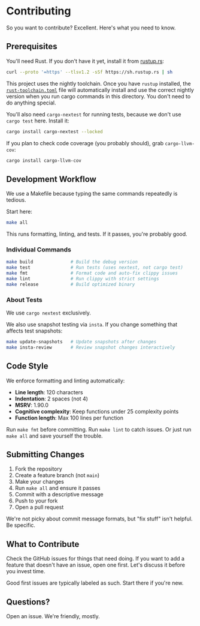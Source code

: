 # Contributing

So you want to contribute? Excellent. Here's what you need to know.

## Prerequisites

You'll need Rust. If you don't have it yet, install it from [rustup.rs](https://rustup.rs/):

```bash
curl --proto '=https' --tlsv1.2 -sSf https://sh.rustup.rs | sh
```

This project uses the nightly toolchain. Once you have `rustup` installed, the [`rust-toolchain.toml`](rust-toolchain.toml) file will automatically install and use the correct nightly version when you run cargo commands in this directory. You don't need to do anything special.

You'll also need `cargo-nextest` for running tests, because we don't use `cargo test` here. Install it:

```bash
cargo install cargo-nextest --locked
```

If you plan to check code coverage (you probably should), grab `cargo-llvm-cov`:

```bash
cargo install cargo-llvm-cov
```

## Development Workflow

We use a Makefile because typing the same commands repeatedly is tedious.

Start here:

```bash
make all
```

This runs formatting, linting, and tests. If it passes, you're probably good.

### Individual Commands

```bash
make build              # Build the debug version
make test               # Run tests (uses nextest, not cargo test)
make fmt                # Format code and auto-fix clippy issues
make lint               # Run clippy with strict settings
make release            # Build optimized binary
```

### About Tests

We use `cargo nextest` exclusively.

We also use snapshot testing via `insta`. If you change something that affects test snapshots:

```bash
make update-snapshots   # Update snapshots after changes
make insta-review       # Review snapshot changes interactively
```

## Code Style

We enforce formatting and linting automatically:

- **Line length**: 120 characters
- **Indentation**: 2 spaces (not 4)
- **MSRV**: 1.90.0
- **Cognitive complexity**: Keep functions under 25 complexity points
- **Function length**: Max 100 lines per function

Run `make fmt` before committing. Run `make lint` to catch issues. Or just run `make all` and save yourself the trouble.

## Submitting Changes

1. Fork the repository
2. Create a feature branch (not `main`)
3. Make your changes
4. Run `make all` and ensure it passes
5. Commit with a descriptive message
6. Push to your fork
7. Open a pull request

We're not picky about commit message formats, but "fix stuff" isn't helpful. Be specific.

## What to Contribute

Check the GitHub issues for things that need doing. If you want to add a feature that doesn't have an issue, open one first. Let's discuss it before you invest time.

Good first issues are typically labeled as such. Start there if you're new.

## Questions?

Open an issue. We're friendly, mostly.
